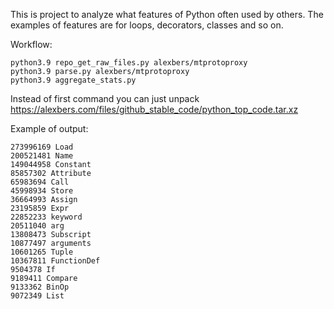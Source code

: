 This is project to analyze what features of Python often used
by others. The examples of features are for loops, decorators,
classes and so on.


Workflow:

    python3.9 repo_get_raw_files.py alexbers/mtprotoproxy
    python3.9 parse.py alexbers/mtprotoproxy
    python3.9 aggregate_stats.py

Instead of first command you can just unpack
https://alexbers.com/files/github_stable_code/python_top_code.tar.xz

Example of output:

    273996169 Load
    200521481 Name
    149044958 Constant
    85857302 Attribute
    65983694 Call
    45998934 Store
    36664993 Assign
    23195859 Expr
    22852233 keyword
    20511040 arg
    13808473 Subscript
    10877497 arguments
    10601265 Tuple
    10367811 FunctionDef
    9504378 If
    9189411 Compare
    9133362 BinOp
    9072349 List
